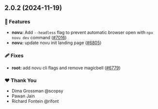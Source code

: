 ## 2.0.2 (2024-11-19)

### 🚀 Features

- **novu:** Add `--headless` flag to prevent automatic browser open with `npx novu dev` command ([#7016](https://github.com/novuhq/novu/pull/7016))
- **novu:** update novu init landing page ([#6805](https://github.com/novuhq/novu/pull/6805))

### 🩹 Fixes

- **root:** add novu cli flags and remove magicbell ([#6779](https://github.com/novuhq/novu/pull/6779))

### ❤️  Thank You

- Dima Grossman @scopsy
- Pawan Jain
- Richard Fontein @rifont